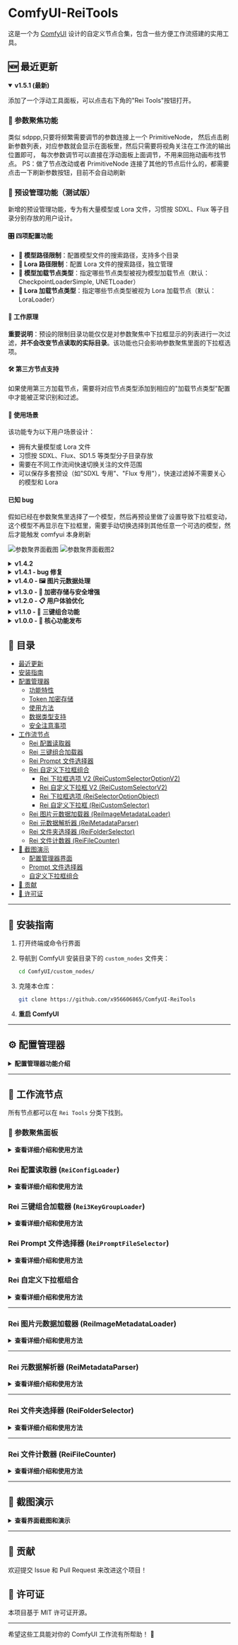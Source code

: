 # ComfyUI-ReiTools

这是一个为 [ComfyUI](https://github.com/comfyanonymous/ComfyUI) 设计的自定义节点合集，包含一些方便工作流搭建的实用工具。

## 🆕 最近更新

<details open>
<summary><strong>v1.5.1 (最新)</strong></summary>

添加了一个浮动工具面板，可以点击右下角的"Rei Tools"按钮打开。

### 🎯 参数聚焦功能

类似 sdppp,只要将频繁需要调节的参数连接上一个 PrimitiveNode，
然后点击刷新参数列表，对应参数就会显示在面板里，然后只需要将视角关注在工作流的输出位置即可，
每次参数调节可以直接在浮动面板上面调节，不用来回拖动画布找节点。
PS：做了节点改动或者 PrimitiveNode 连接了其他的节点后什么的，都需要点击一下刷新参数按钮，目前不会自动刷新

### 📁 预设管理功能（测试版）

新增的预设管理功能，专为有大量模型或 Lora 文件，习惯按 SDXL、Flux 等子目录分别存放的用户设计。

#### 🎛️ 四项配置功能

- **📂 模型路径限制**：配置模型文件的搜索路径，支持多个目录
- **🎨 Lora 路径限制**：配置 Lora 文件的搜索路径，独立管理
- **🎯 模型加载节点类型**：指定哪些节点类型被视为模型加载节点（默认：CheckpointLoaderSimple, UNETLoader）
- **🎨 Lora 加载节点类型**：指定哪些节点类型被视为 Lora 加载节点（默认：LoraLoader）

#### 🔧 工作原理

**重要说明**：预设的限制目录功能仅仅是对参数聚焦中下拉框显示的列表进行一次过滤，**并不会改变节点读取的实际目录**。该功能也只会影响参数聚焦里面的下拉框选项。

#### 🛠️ 第三方节点支持

如果使用第三方加载节点，需要将对应节点类型添加到相应的"加载节点类型"配置中才能被正常识别和过滤。

#### 🎨 使用场景

该功能专为以下用户场景设计：

- 拥有大量模型或 Lora 文件
- 习惯按 SDXL、Flux、SD1.5 等类型分子目录存放
- 需要在不同工作流间快速切换关注的文件范围
- 可以保存多套预设（如"SDXL 专用"、"Flux 专用"），快速过滤掉不需要关心的模型和 Lora

#### 已知 bug

假如已经在参数聚焦里选择了一个模型，然后再预设里做了设置导致下拉框变动，这个模型不再显示在下拉框里，需要手动切换选择到其他任意一个可选的模型，然后才能触发 comfyui 本身刷新

![参数聚界面截图](screenshot/rei-tools-panel-1.png)
![参数聚界面截图2](screenshot/rei-tools-panel-2.png)

</details>
<details >
<summary><strong>v1.4.2</strong></summary>

新增 v2 版本自定义下拉框组件，参考 kj 大佬写法，现在不用远距离连线了

</details>

<details>
<summary><strong>v1.4.1 - bug 修复</strong></summary>

- 自定义下拉框的节点的动态输入会导致该节点无法被复制，故暂时修改为固定最大 10 个 option

</details>

<details>
<summary><strong>v1.4.0 - 🖼️ 图片元数据处理</strong></summary>

- ✨ **新增图片元数据加载器（测试）**：`ReiImageMetadataLoader` 支持从 AI 生成图片中提取 prompt 和参数
- 🎯 **两种元数据格式支持**：普通 WebUI 格式、Civitai 元数据 格式
- 📊 **智能参数解析**：自动识别并结构化输出各种生成参数
- 🔍 **强大的兼容性**：支持 PNG、JPG、JPEG、WebP 等多种图片格式
- 🛠️ **专业解析工具**：`ReiMetadataParser` 节点专门处理 WebUI 格式参数文本
- 🎨 **逆向工程能力**：从现有 AI 图片中提取参数重现生成效果

</details>

<details>
<summary><strong>v1.3.0 - 🔐 加密存储与安全增强</strong></summary>

- ✨ **新增 Token 加密存储功能**：支持使用密码对敏感配置进行对称加密
- 🔑 **配置读取器密码支持**：读取加密配置时可输入密码自动解密
- 🎯 **智能权限控制**：加密配置需要正确密码才能编辑、复制和读取
- 💾 **配置存储升级**：从简单键值对升级为包含类型、加密状态、时间戳的对象格式
- 🛡️ **安全体验优化**：就近错误提示、自动滚动、密码错误拦截等
- 🔧 **Bug 修复**：修复类型显示错误、3KeyGroup 下拉列表等问题

</details>

<details>
<summary><strong>v1.2.0 - 📋 用户体验优化</strong></summary>

- 📋 **一键复制功能**：为每个配置项添加复制到剪贴板按钮
- 🎛️ **编辑体验改进**：编辑时禁用键名和类型修改，增加自动滚动
- ⚡ **实时验证增强**：改进输入验证和错误提示机制
- 🎨 **界面优化**：更好的视觉反馈和用户引导

</details>

<details>
<summary><strong>v1.1.0 - 🔗 三键组合功能</strong></summary>

- 🔗 **三键组合类型**：支持将最多三个配置键组合管理
- 📦 **批量加载节点**：`Rei3KeyGroupLoader` 节点一次性获取三个配置值
- 🎯 **智能选择器**：配置管理器中的键选择下拉框，支持重复检查

</details>

<details>
<summary><strong>v1.0.0 - 🚀 核心功能发布</strong></summary>

- ⚙️ **配置管理器**：可视化侧边栏配置管理界面
- 📝 **多类型支持**：字符串、整数、浮点数、布尔值、令牌/密钥
- 🔍 **配置读取器**：`ReiConfigLoader` 节点动态读取配置
- 📁 **文件选择器**：`ReiPromptFileSelector` 节点选择文本文件
- 🎛️ **自定义下拉框**：动态选项的下拉框组合节点

</details>

## 📖 目录

- [最近更新](#-最近更新)
- [安装指南](#-安装指南)
- [配置管理器](#-配置管理器)
  - [功能特性](#功能特性)
  - [Token 加密存储](#-token-加密存储)
  - [使用方法](#使用方法)
  - [数据类型支持](#数据类型支持)
  - [安全注意事项](#-安全注意事项)
- [工作流节点](#-工作流节点)
  - [Rei 配置读取器](#rei-配置读取器-reiconfigloader)
  - [Rei 三键组合加载器](#rei-三键组合加载器-rei3keygrouploader)
  - [Rei Prompt 文件选择器](#rei-prompt-文件选择器-reipromptfileselector)
  - [Rei 自定义下拉框组合](#rei-自定义下拉框组合)
    - [Rei 下拉框选项 V2 (ReiCustomSelectorOptionV2)](#rei-下拉框选项-v2-reicustomselectoroptionv2)
    - [Rei 自定义下拉框 V2 (ReiCustomSelectorV2)](#rei-自定义下拉框-v2-reicustomselectorv2)
    - [Rei 下拉框选项 (ReiSelectorOptionObject)](#rei-下拉框选项-reiselectoroptionobject)
    - [Rei 自定义下拉框 (ReiCustomSelector)](#rei-自定义下拉框-reicustomselector)
  - [Rei 图片元数据加载器 (ReiImageMetadataLoader)](#rei-图片元数据加载器-reiimageMetadataloader)
  - [Rei 元数据解析器 (ReiMetadataParser)](#rei-元数据解析器-reimetadataparser)
  - [Rei 文件夹选择器 (ReiFolderSelector)](#rei-文件夹选择器-reifolderselector)
  - [Rei 文件计数器 (ReiFileCounter)](#rei-文件计数器-reifilecounter)
- [📸 截图演示](#-截图演示)
  - [配置管理器界面](#配置管理器界面)
  - [Prompt 文件选择器](#prompt-文件选择器)
  - [自定义下拉框组合](#自定义下拉框组合-1)
- [🤝 贡献](#-贡献)
- [📄 许可证](#-许可证)

---

## 🚀 安装指南

1. 打开终端或命令行界面
2. 导航到 ComfyUI 安装目录下的 `custom_nodes` 文件夹：

   ```bash
   cd ComfyUI/custom_nodes/
   ```

3. 克隆本仓库：
   ```bash
   git clone https://github.com/x956606865/ComfyUI-ReiTools
   ```
4. **重启 ComfyUI**

---

## ⚙️ 配置管理器

<details>
<summary><strong>配置管理器功能介绍</strong></summary>

配置管理器是一个强大的侧边栏工具，用于管理环境配置变量。无需在工作流中添加节点，直接通过可视化界面进行配置管理。

### 功能特性

- 🎯 **可视化管理**：通过侧边栏界面轻松管理所有配置
- 🔄 **实时验证**：输入时立即验证数据类型和格式
- 🔒 **隐私保护**：敏感信息（Token/密钥）在列表中自动隐藏
- 🔐 **加密存储**：支持对敏感配置进行密码保护的加密存储
- 📝 **多类型支持**：字符串、整数、浮点数、布尔值、令牌/密钥、三键组合
- 📋 **一键复制**：每个配置项都有复制到剪贴板按钮
- ⚡ **即时生效**：配置保存后按 `R` 键刷新节点即可使用

### 🔐 Token 加密存储

为了保护 API 密钥等敏感信息，配置管理器提供了强大的加密存储功能：

#### 加密特性

- 🛡️ **AES-GCM 加密**：使用行业标准的对称加密算法
- 🔑 **PBKDF2 密钥派生**：从密码安全地派生加密密钥
- 🎲 **随机盐和 IV**：每次加密都使用不同的随机值
- 🔐 **前后端兼容**：前端加密的数据后端节点可以解密

#### 使用加密存储

1. **启用加密**

   - 在配置管理器顶部找到"🔐 Token 加密设置"区域
   - 勾选"启用 Token 加密存储"
   - 输入一个强密码（请牢记，丢失后无法恢复）

2. **保存加密配置**

   - 选择"令牌/密钥"类型
   - 输入敏感信息（如 API 密钥）
   - 保存时会自动使用密码加密

3. **识别加密配置**

   - 加密配置在列表中显示 🔐 图标
   - 普通 Token 显示 🔒 图标
   - 值在列表中始终显示为星号

4. **编辑/复制加密配置**
   - 必须先启用加密并输入正确密码
   - 密码错误时会显示明确的错误提示
   - 编辑时自动解密显示明文，保存时重新加密

#### 安全提示

> ⚠️ **重要**：加密密码无法恢复，请务必妥善保管！
>
> - 建议使用强密码（包含大小写字母、数字、特殊字符）
> - 密码丢失后，加密的配置将无法解密
> - 可以考虑使用密码管理器存储加密密码

### 使用方法

1. **打开配置管理器**

   - 在 ComfyUI 左侧侧边栏找到 📄 图标（文件编辑）
   - 点击打开配置管理器面板

2. **添加新配置**

   - 点击 "新增" 按钮
   - 填写配置项信息：
     - **键名**：配置项的名称（如：`openai_api_key`）
     - **类型**：选择合适的数据类型
     - **值**：配置项的值
   - 点击 "保存"

3. **编辑现有配置**

   - 在配置列表中点击对应项的 "编辑" 按钮
   - 修改后点击 "保存"

4. **删除配置**

   - 点击对应项的 "删除" 按钮
   - 确认删除操作

5. **使配置生效**
   - 修改配置后，按键盘 `R` 键刷新节点
   - 或重新加载工作流

### 数据类型支持

| 类型          | 说明         | 示例                      | 验证规则               | 特殊功能                            |
| ------------- | ------------ | ------------------------- | ---------------------- | ----------------------------------- |
| **字符串**    | 普通文本     | `"Hello World"`           | 任意文本               | -                                   |
| **整数**      | 整数数值     | `42`, `-123`              | 仅允许整数             | -                                   |
| **浮点数**    | 小数数值     | `3.14`, `-0.5`            | 数字格式验证           | -                                   |
| **布尔值**    | 真假值       | `true`, `false`, `1`, `0` | 支持多种格式           | -                                   |
| **令牌/密钥** | 敏感信息     | API 密钥、访问令牌        | 字符串格式             | 🔒 列表隐藏显示<br/>🔐 可选加密存储 |
| **三键组合**  | 批量配置管理 | 选择最多三个已有配置键    | 键存在性检查，无重复键 | 📦 专用加载器节点                   |

### 🔒 安全注意事项

> **⚠️ 重要警告**
>
> 配置文件包含敏感信息，请注意以下安全事项：
>
> - 📁 **文件位置**：`ComfyUI根目录/env_config.json`
> - 🚫 **禁止分享**：切勿将此文件分享给他人
> - 🔐 **敏感数据**：使用"令牌/密钥"类型存储 API 密钥等敏感信息
> - 🔑 **加密存储**：强烈建议对重要的 Token 启用加密存储功能
> - 🗝️ **密码管理**：妥善保管加密密码，丢失后无法恢复加密数据
> - 💾 **备份建议**：定期备份配置文件（移除敏感信息后）
> - 🛡️ **权限控制**：加密配置需要正确密码才能访问

#### 加密安全等级

| 安全等级 | 存储方式    | 适用场景        | 安全性      |
| -------- | ----------- | --------------- | ----------- |
| 🔓 低    | 明文存储    | 非敏感配置      | ⚠️ 文件可读 |
| 🔒 中    | Token 类型  | 一般敏感信息    | 🔒 列表隐藏 |
| 🔐 高    | 加密 + 密码 | 重要 API 密钥等 | 🛡️ 密码保护 |

</details>

---

## 🧩 工作流节点

所有节点都可以在 `Rei Tools` 分类下找到。

### 📱 参数聚焦面板

<details>
<summary><strong>查看详细介绍和使用方法</strong></summary>

浮动工具面板，通过点击右下角的"Rei Tools"按钮打开。提供参数聚焦功能，让您可以在固定位置调节工作流中的关键参数。

#### 功能特点

- **集中管理**：将频繁调节的参数集中到一个浮动面板中
- **拖拽排序**：支持拖拽调整参数的显示顺序
- **响应式布局**：面板宽度超过阈值时自动切换为两列布局
- **多种输入类型**：支持文本、数字、下拉选择等多种参数类型

#### 使用方法

1. **连接参数**：将需要频繁调节的参数连接到 `PrimitiveNode`
2. **打开面板**：点击右下角的"Rei Tools"按钮打开浮动面板
3. **刷新列表**：在面板中点击"刷新参数列表"按钮加载参数
4. **调节参数**：直接在面板中修改参数值，无需在画布中寻找节点

#### 适用场景

- **参数调优**：在输出位置观察结果的同时调节参数
- **批量测试**：快速切换不同的参数组合进行测试
- **工作流演示**：保持画布整洁，专注于结果展示

#### 注意事项

- 节点改动或 PrimitiveNode 连接变化后需要手动刷新参数列表
- 目前不支持自动检测参数变化，需要主动刷新

![参数聚焦界面截图](screenshot/rei-tools-panel-1.png)

![参数聚焦界面截图2](screenshot/rei-tools-panel-2.png)

</details>

### Rei 配置读取器 (`ReiConfigLoader`)

<details>
<summary><strong>查看详细介绍和使用方法</strong></summary>

从环境配置文件中读取指定的配置值，支持加密配置的自动解密。

- **输入**：

  - `config_key` (`下拉选择`): 要读取的配置项名称
  - `password (可选)` (`STRING`, 可选): 解密加密配置时需要的密码

- **输出**：
  - `value` (`STRING`): 配置项的值（字符串格式）

**使用场景**：在工作流中动态获取 API 密钥、模型路径等配置信息。如果需要其他类型，可以使用类型转换节点。

**加密支持**：

- 🔓 **普通配置**：直接读取，无需密码
- 🔐 **加密配置**：需要输入密码，自动解密后返回明文
- ⚠️ **错误处理**：密码错误或未提供时返回明确的错误信息

![配置读取器使用示例](screenshot/config-reader-example.png)

**使用示例**：如图所示，通过配置读取器获取 `glm_v4_token` 的值，并将其传递给需要 API 密钥的节点。

</details>

### Rei 三键组合加载器 (`Rei3KeyGroupLoader`)

<details>
<summary><strong>查看详细介绍和使用方法</strong></summary>

从 3KeyGroup 类型的配置中批量加载三个键对应的值，支持组合中包含加密配置的解密。

- **输入**：

  - `group_key` (`下拉选择`): 从下拉列表选择的 3KeyGroup 配置项
  - `password (可选)` (`STRING`, 可选): 解密组合中加密配置时需要的密码

- **输出**：
  - `value1` (`STRING`): 第一个键对应的值（字符串格式）
  - `value2` (`STRING`): 第二个键对应的值（字符串格式）
  - `value3` (`STRING`): 第三个键对应的值（字符串格式）

**使用场景**：当需要同时使用多个相关配置时，可以将它们组合成一个 3KeyGroup，然后通过这个节点一次性获取所有值。如果需要其他类型，可以使用类型转换节点。

**加密支持**：

- 🔓 **普通组合**：直接读取所有配置，无需密码
- 🔐 **混合组合**：组合中有加密配置时需要输入密码
- 🎯 **独立解密**：每个键的加密状态独立处理
- ⚠️ **错误处理**：明确指示哪个键需要密码或解密失败

**配置步骤**：

1. 在配置管理器中选择"三键组合"类型
2. 从下拉框中选择要组合的配置键（最多 3 个）
3. 保存配置后，该节点的下拉列表会显示新创建的组合
4. 选择组合后，节点会输出三个对应的配置值

![三键组合加载器使用示例](screenshot/3keygroup-example.png)

![配置管理器完整示例](screenshot/config-manager-complete.png)

**使用示例**：如图所示，创建了名为 `glm配置组合` 的三键组合，将三个配置值批量传递给 GLM4 对话节点，实现了便捷的批量配置管理。

</details>

### Rei Prompt 文件选择器 (`ReiPromptFileSelector`)

<details>
<summary><strong>查看详细介绍和使用方法</strong></summary>

从指定文件夹中选择并加载文本文件内容。

- **工作原理**：

  - 自动扫描 `ComfyUI/prompts/` 目录
  - 目录不存在时自动创建
  - 支持 `.txt` 文件的选择和加载

- **输入**：

  - `filename` (`STRING`): 从下拉列表选择的文件名

- **输出**：
  - `text` (`STRING`): 文件的文本内容

</details>

### Rei 自定义下拉框组合

<details>
<summary><strong>查看详细介绍和使用方法</strong></summary>

由两个协作节点组成的动态下拉选择系统：

#### Rei 下拉框选项 V2 (`ReiCustomSelectorOptionV2`)

定义下拉框选项的名称和值以及 group。

- **输入**：

  - `name` (`STRING`): 选项显示名称
  - `value` (`STRING`): 选项对应的值

- **输出**：
  - `rei_selector_option_object`: 选项对象

#### Rei 自定义下拉框 V2 (`ReiCustomSelectorV2`)

生成动态下拉选择框

![自定义下拉框 V2界面截图](screenshot/customSelectorV2.png)

- **输入**：

  - `Group`: 在自定义选项里设置的分组
  - `Name`: 动态生成的下拉选择框

- **输出**：
  - `value` (`STRING`): 选中选项的对应值

#### Rei 下拉框选项 (`ReiSelectorOptionObject`)

定义下拉框选项的名称和值。

- **输入**：

  - `group` (`STRING`): 给选项设置一个分组
  - `name` (`STRING`): 选项显示名称
  - `文本输入` (`STRING`): 选项对应的值

- **输出**：
  - 无

#### Rei 自定义下拉框 (`ReiCustomSelector`)

接收多个选项，生成动态下拉选择框。

- **输入**：

  - `option_1` ~ `option_20`: 最多 20 个选项对象
  - `selected_option`: 动态生成的下拉选择框

- **输出**：
  - `value` (`STRING`): 选中选项的对应值

**使用示例**：

1. 创建多个"Rei 下拉框选项"节点，分别设置不同的名称和值
2. 将这些选项连接到"Rei 自定义下拉框"节点
3. 在下拉框中选择需要的选项
4. 获取对应的输出值用于后续处理

</details>

---

### Rei 图片元数据加载器 (ReiImageMetadataLoader)

<details>
<summary><strong>查看详细介绍和使用方法</strong></summary>

一个强大的图片元数据提取节点，支持从 AI 生成的图片中提取 prompt、参数和 workflow 信息。

![元数据加载器界面截图](screenshot/metadataLoader.png)

**备注**
该功能具有很强的不确定性，因为很多网站或者生成工具会删除生成图片时的附带元数据，无法读取。不同的生图工具，附带的格式也具有一定的差异。目前我测试了的只有原生 webui 生成的图片、c 站下载的 comfyui 图片和 webui 图片，只要没有被删掉元数据，基本能正常读取

**Todo**
对于 C 站的图片，元数据里还附带了模型信息以及 lora 信息，考虑全部提取出来，可以自动跳转 c 站或者自动下载（未做）

**功能特性**：

- 🖼️ **多格式支持**：支持 PNG、JPG、JPEG、WebP 格式图片
- 🎯 **四种元数据格式**：
  - 普通 WebUI PNG 参数格式
  - 普通 ComfyUI PNG workflow 格式
  - Civitai ComfyUI JSON 格式（从 EXIF/UserComment 提取）
  - Civitai WebUI UNICODE 格式（从 EXIF 提取）
- 🔍 **智能检测**：自动识别图片中的元数据类型和格式
- 📊 **结构化输出**：将提取的参数转换为结构化的 JSON 对象

**输入**：

- `image`: 图片文件选择器

**输出**：

- `image` (`IMAGE`): 加载的图片张量
- `positive_prompt` (`STRING`): 正向提示词
- `negative_prompt` (`STRING`): 负向提示词
- `parameters` (`STRING`): 原始参数文本
- `workflow` (`STRING`): 工作流 JSON（如果存在）
- `raw_metadata` (`STRING`): 原始元数据信息
- `parsed_params` (`STRING`): 解析后的结构化参数 JSON

**使用场景**：

1. **逆向工程 AI 图片**：从现有 AI 生成图片中提取参数重现效果
2. **工作流分析**：分析和学习其他人的 ComfyUI 工作流
3. **批量处理**：提取大量图片的生成参数进行分析
4. **参数复用**：将提取的参数应用到新的生成任务中

</details>

---

### Rei 元数据解析器 (ReiMetadataParser)

<details>
<summary><strong>查看详细介绍和使用方法</strong></summary>

专门用于解析 WebUI 格式参数文本的节点，将参数字符串转换为结构化的参数对象。

**功能特性**：

- 📝 **WebUI 参数解析**：支持解析标准的 WebUI 参数格式
- 🔧 **智能参数提取**：自动识别和提取各种生成参数
- 📊 **结构化输出**：输出标准的 JSON 格式参数对象
- 🛠️ **错误处理**：对无效或不完整的参数进行容错处理

**输入**：

- `parameters_text` (`STRING`): WebUI 格式的参数文本

**输出**：

- `parsed_params` (`STRING`): 解析后的结构化参数 JSON
- `positive_prompt` (`STRING`): 提取的正向提示词
- `negative_prompt` (`STRING`): 提取的负向提示词

**支持的参数**：

- 基本参数：`steps`、`cfg_scale`、`seed`、`width`、`height`
- 采样器：`sampler`、`scheduler`
- 模型信息：`model`、`vae`
- 高级参数：`denoising_strength`、`clip_skip` 等

**使用场景**：

1. **参数标准化**：将文本格式的参数转换为 JSON 结构
2. **工作流集成**：将解析的参数用于自动化工作流
3. **批量分析**：处理大量 WebUI 格式的参数文本
4. **参数验证**：检查和验证参数的完整性

</details>

---

### Rei 文件夹选择器 (ReiFolderSelector)

<details>
<summary><strong>查看详细介绍和使用方法</strong></summary>

一个简单易用的文件夹选择器节点，通过点击按钮弹出文件夹选择器，选择后返回文件夹的绝对路径。适合用于 comfyui 服务和本机不是同一台机器的情况，可以直接选取到宿主机的文件夹

**输入**：

- `folder_path` (`STRING`): 显示选中的文件夹路径（只读）
- `initial_directory` (`STRING`, 可选): 文件选择器的起始目录路径

**输出**：

- `folder_path` (`STRING`): 选中文件夹的绝对路径

**使用方法**：

1. **添加节点**：在 ComfyUI 中添加"Rei 文件夹选择器"节点
2. **设置起始目录**（可选）：在 `initial_directory` 输入框中指定文件选择器的起始目录路径
3. **点击按钮**：点击节点上的"📁 选择文件夹"按钮
4. **浏览选择**：在弹出的文件夹选择器中浏览并选择目标文件夹
   - 点击文件夹名称选中
   - 双击文件夹进入子目录
   - 点击"⬆️ 返回上级目录"返回上一级
5. **确认选择**：点击"确认选择"按钮完成选择
6. **获取路径**：节点输出选中文件夹的绝对路径

</details>

---

### Rei 文件计数器 (ReiFileCounter)

<details>
<summary><strong>查看详细介绍和使用方法</strong></summary>

一个智能的文件统计节点，可以统计指定目录下特定后缀的文件数量，并动态生成文件后缀下拉框选项。

**输入**：

- `directory_path` (`STRING`): 要统计的目录路径（只读，通过按钮选择）
- `file_extension` (`STRING`): 文件后缀（动态下拉框，自动生成选项）
- `initial_directory` (`STRING`, 可选): 文件选择器的起始目录路径

**输出**：

- `file_count` (`INT`): 匹配的文件数量
- `available_extensions` (`STRING`): 可用文件后缀列表（JSON 格式）
- `selected_files` (`STRING`): 匹配的文件路径列表（JSON 格式）

**使用方法**：

1. **添加节点**：在 ComfyUI 中添加"Rei 文件计数器"节点
2. **设置起始目录**（可选）：在 `initial_directory` 输入框中指定文件选择器的起始目录路径
3. **选择目录**：点击"📁 选择目录"按钮，选择要统计的目录
4. **选择后缀**：从自动生成的下拉框中选择要统计的文件后缀
5. **查看结果**：节点输出该后缀的文件数量和详细信息
6. **刷新列表**：如果目录内容有变化，点击"🔄 刷新后缀列表"按钮

**使用场景**：

1. **模型统计**：统计模型目录中各种格式的模型文件数量
2. **数据集分析**：分析数据集中不同格式文件的数量分布
3. **工作流验证**：检查工作流输出目录中生成的文件数量
4. **磁盘清理**：统计特定类型文件占用空间的情况

**技术特点**：

- 🔍 **递归搜索**：自动搜索子目录中的所有文件
- 📈 **智能排序**：后缀列表按文件数量从多到少排序
- 🛡️ **错误处理**：完善的路径验证和错误提示机制
- ⚡ **性能优化**：高效的目录扫描和文件统计算法

</details>

---

## 📸 截图演示

<details>
<summary><strong>查看界面截图和演示</strong></summary>

### 配置管理器界面

配置管理器提供直观的可视化配置管理体验，界面包含重要提醒、配置列表和操作按钮。

![配置管理器界面截图](screenshot/config-manager-ui.png)

**界面说明：**

- 🟠 **重要提醒**：修改配置后需按 "R" 键刷新节点
- 🔴 **安全警告**：提醒用户保护配置文件安全
- 📋 **配置列表**：显示所有配置项，Token 类型自动隐藏敏感信息
- 🔒 **隐私保护**：敏感配置显示为星号，并标注锁图标

### Prompt 文件选择器

![Rei Prompt 文件选择器](screenshot/screenshot2.png)

### 自定义下拉框组合

![Rei 自定义下拉框组合使用示例](screenshot/screenshot1.png)

</details>

---

## 🤝 贡献

欢迎提交 Issue 和 Pull Request 来改进这个项目！

## 📄 许可证

本项目基于 MIT 许可证开源。

---

希望这些工具能对你的 ComfyUI 工作流有所帮助！ 🎉

```

```
